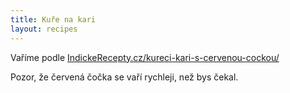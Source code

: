 ```yaml
---
title: Kuře na kari
layout: recipes
---
```



Vaříme podle [IndickeRecepty.cz/kureci-kari-s-cervenou-cockou/](http://indickerecepty.cz/kureci-kari-s-cervenou-cockou/)

Pozor, že červená čočka se vaří rychleji, než bys čekal.
